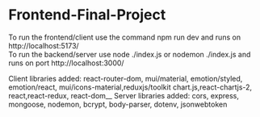 # Frontend-Final-Project
To run the frontend/client use the command npm run dev and runs on http://localhost:5173/  
To run the backend/server use node ./index.js or nodemon ./index.js and runs on port http://localhost:3000/  

Client libraries added: react-router-dom, mui/material, emotion/styled, emotion/react, mui/icons-material,reduxjs/toolkit
chart.js,react-chartjs-2, react,react-redux, react-dom__
Server libraries added: cors, express, mongoose, nodemon, bcrypt, body-parser, dotenv, jsonwebtoken  
